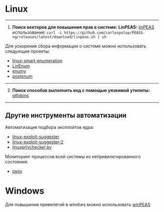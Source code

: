 # Linux
***
1. **Поиск векторов для повышения прав в системе: LinPEAS:**
[linPEAS](https://github.com/carlospolop/PEASS-ng/tree/master/linPEAS)
использование:  `curl -L https://github.com/carlospolop/PEASS-ng/releases/latest/download/linpeas.sh | sh`


Для ускорения сбора информации о системе можно использовать следующие проекты:

- [linux-smart-enumeration](https://github.com/diego-treitos/linux-smart-enumeration)
- [LinEnum](https://github.com/rebootuser/LinEnum)
- [enumy](https://github.com/luke-goddard/enumy)
- [postenum](https://github.com/mostaphabahadou/postenum)
***
2. **Поиск способов выполнить код с помощью уязвимой утилиты:**
[gtfobins](https://gtfobins.github.io/)
***
## **Другие инструменты автоматизации**

Автоматизация подбора эксплойтов ядра:

- [linux-exploit-suggester](https://github.com/mzet-/linux-exploit-suggester)
- [linux-exploit-suggester-2](https://github.com/jondonas/linux-exploit-suggester-2)
- [linuxprivchecker.py](http://www.securitysift.com/download/linuxprivchecker.py)

Мониторинг процессов всей системы из непривилегированного состояния:

- [pspy](https://github.com/DominicBreuker/pspy)
# Windows
Для повышения привелегий в windiws можно использовать [winPEAS](https://github.com/carlospolop/PEASS-ng/releases/download/refs%2Fpull%2F260%2Fmerge/winPEASx64.exe)